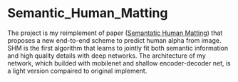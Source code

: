 # Semantic_Human_Matting
The project is my reimplement of paper ([Semantatic Human Matting](https://arxiv.org/abs/1809.01354)) that proposes a new end-to-end scheme to predict human alpha from image. SHM is the first algorithm that learns to jointly fit both semantic information and high quality details with deep networks. The architecture of my network, which builded with mobilenet and shallow encoder-decoder net, is a light version compaired to original implement. 

